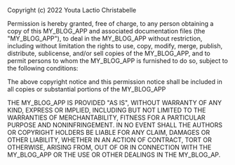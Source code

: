 Copyright (c) 2022 Youta Lactio Christabelle

Permission is hereby granted, free of charge, to any person obtaining a copy of this MY_BLOG_APP and associated documentation files (the "MY_BLOG_APP"), to deal in the MY_BLOG_APP without restriction, including without limitation the rights to use, copy, modify, merge, publish, distribute, sublicense, and/or sell copies of the MY_BLOG_APP, and to permit persons to whom the MY_BLOG_APP is furnished to do so, subject to the following conditions:

The above copyright notice and this permission notice shall be included in all copies or substantial portions of the MY_BLOG_APP


THE MY_BLOG_APP IS PROVIDED "AS IS", WITHOUT WARRANTY OF ANY KIND, EXPRESS OR IMPLIED, INCLUDING BUT NOT LIMITED TO THE WARRANTIES OF MERCHANTABILITY, FITNESS FOR A PARTICULAR PURPOSE AND NONINFRINGEMENT. IN NO EVENT SHALL THE AUTHORS OR COPYRIGHT HOLDERS BE LIABLE FOR ANY CLAIM, DAMAGES OR OTHER LIABILITY, WHETHER IN AN ACTION OF CONTRACT, TORT OR OTHERWISE, ARISING FROM, OUT OF OR IN CONNECTION WITH THE MY_BLOG_APP OR THE USE OR OTHER DEALINGS IN THE MY_BLOG_AP.

